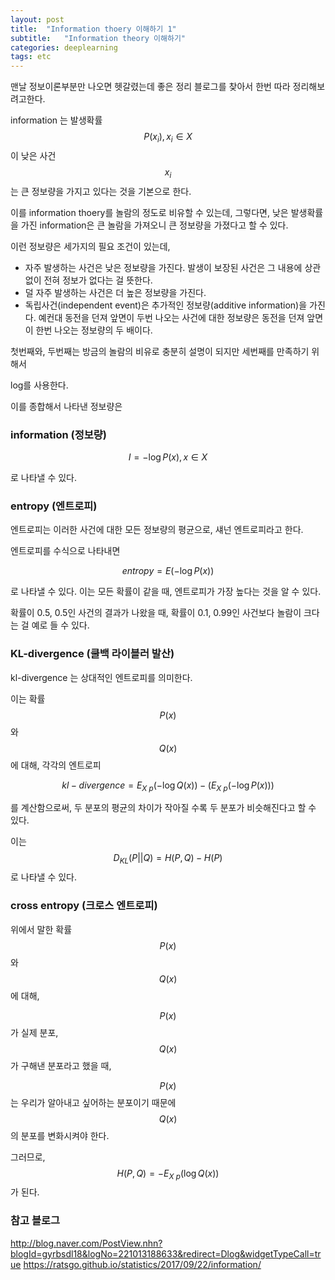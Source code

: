 ```yaml
---
layout: post
title:  "Information thoery 이해하기 1"
subtitle:   "Information theory 이해하기"
categories: deeplearning
tags: etc
---
```

맨날 정보이론부분만 나오면 헷갈렸는데 좋은 정리 블로그를 찾아서 한번 따라 정리해보려고한다.

information 는 발생확률 $$P(x_i) ,x_i \in X $$ 이 낮은 사건 $$ x_i $$는 큰 정보량을 가지고 있다는 것을 기본으로 한다.

이를 information thoery를 놀람의 정도로 비유할 수 있는데, 그렇다면, 낮은 발생확률을 가진 information은 큰 놀람을 가져오니 큰 정보량을 가졌다고 할 수 있다.

이런 정보량은 세가지의 필요 조건이 있는데,

- 자주 발생하는 사건은 낮은 정보량을 가진다. 발생이 보장된 사건은 그 내용에 상관없이 전혀 정보가 없다는 걸 뜻한다.
- 덜 자주 발생하는 사건은 더 높은 정보량을 가진다.
- 독립사건(independent event)은 추가적인 정보량(additive information)을 가진다. 예컨대 동전을 던져 앞면이 두번 나오는 사건에 대한 정보량은 동전을 던져 앞면이 한번 나오는 정보량의 두 배이다.

첫번째와, 두번째는 방금의 놀람의 비유로 충분히 설명이 되지만 세번째를 만족하기 위해서

log를 사용한다.

이를 종합해서 나타낸 정보량은

### information (정보량)

$$ I = - \log {P(x)} , x \in X $$

로 나타낼 수 있다.

### entropy (엔트로피) 

엔트로피는 이러한 사건에 대한 모든 정보량의 평균으로, 섀넌 엔트로피라고 한다.

엔트로피를 수식으로 나타내면

$$ entropy = E(-\log{P(x)}) $$

로 나타낼 수 있다. 이는 모든 확률이 같을 때, 엔트로피가 가장 높다는 것을 알 수 있다.

확률이 0.5, 0.5인 사건의 결과가 나왔을 때, 확률이 0.1, 0.99인 사건보다 놀람이 크다는 걸 예로 들 수 있다.

### KL-divergence (쿨백 라이블러 발산)

kl-divergence 는 상대적인 엔트로피를 의미한다.

이는 확률 $$ P(x) $$ 와 $$ Q(x) $$ 에 대해, 각각의 엔트로피

$$ kl-divergence = E_{X~p}(-\log{Q(x)}) - (E_{X~p}(-\log{P(x)})) $$

를 계산함으로써,  두 분포의 평균의 차이가 작아질 수록 두 분포가 비슷해진다고 할 수 있다.

이는 $$ D_{KL}(P || Q) = H(P,Q) - H(P) $$ 로 나타낼 수 있다.

### cross entropy (크로스 엔트로피)

위에서 말한 확률 $$P(x)$$ 와 $$Q(x) $$ 에 대해, 

$$P(x)$$가 실제 분포, $$Q(x)$$가 구해낸 분포라고 했을 때,

$$P(x)$$는 우리가 알아내고 싶어하는 분포이기 때문에 $$Q(x)$$의 분포를 변화시켜야 한다.

그러므로, $$ H(P,Q) = -E_{X~p}(\log{Q(x)}) $$ 가 된다.









### 참고 블로그 
http://blog.naver.com/PostView.nhn?blogId=gyrbsdl18&logNo=221013188633&redirect=Dlog&widgetTypeCall=true
https://ratsgo.github.io/statistics/2017/09/22/information/
